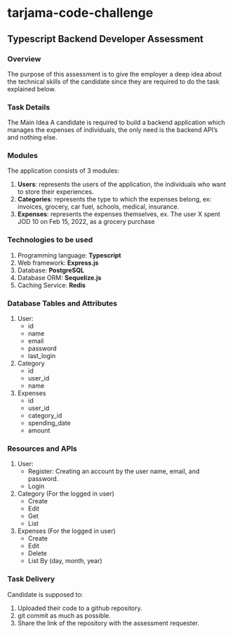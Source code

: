 # tarjama-code-challenge
## Typescript Backend Developer Assessment

### Overview
The purpose of this assessment is to give the employer a deep idea about the technical skills of the candidate since they are required to do the task explained below.
### Task Details
The Main Idea
A candidate is required to build a backend application which manages the expenses of individuals, the only need is the backend API’s and nothing else.
### Modules
The application consists of 3 modules:
1.	**Users**: represents the users of the application, the individuals who want to store their experiences.
2.	 **Categories**: represents the type to which the expenses belong, ex: invoices, grocery, car fuel, schools, medical, insurance.
3.	**Expenses**: represents the expenses themselves, ex. The user X spent JOD 10 on Feb 15, 2022, as a grocery purchase
### Technologies to be used
1.	Programming language: **Typescript**
2.	Web framework: **Express.js**
3.	Database: **PostgreSQL**
4.	Database ORM: **Sequelize.js**
5.	Caching Service: **Redis**
### Database Tables and Attributes
1.	User:
    - id
    - name
    - email
    - password
    - last_login
2.	Category
    - id
    - user_id
    - name
3.	Expenses
    - id
    - user_id
    - category_id
    - spending_date
    - amount
### Resources and APIs
1. User:
	- Register: Creating an account by the user name, email, and password.
    - Login
2. Category (For the logged in user)
	- Create
    - Edit
    - Get
    - List
3. Expenses (For the logged in user)
	- Create
    - Edit
    - Delete
    - List By (day, month, year)
### Task Delivery
Candidate is supposed to:
1.	Uploaded their code to a github repository.
2.	git commit as much as possible.
3.	Share the link of the repository with the assessment requester.

